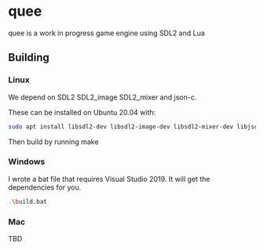 # quee
quee is a work in progress game engine using SDL2 and Lua

## Building
### Linux
We depend on SDL2 SDL2_image SDL2_mixer and json-c.

These can be installed on Ubuntu 20.04 with:
```bash
sudo apt install libsdl2-dev libsdl2-image-dev libsdl2-mixer-dev libjson-c-dev
```
Then build by running make
### Windows
I wrote a bat file that requires Visual Studio 2019. It will get the dependencies for you.
```bash
.\build.bat
```
### Mac
TBD

